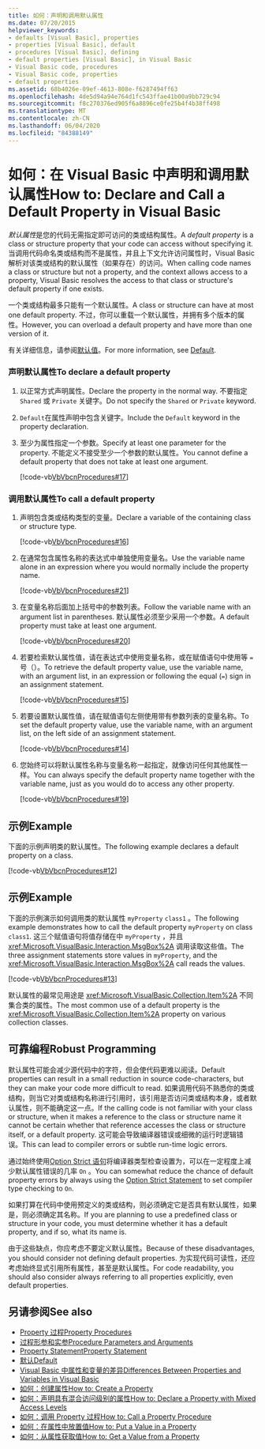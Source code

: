 ```yaml
---
title: 如何：声明和调用默认属性
ms.date: 07/20/2015
helpviewer_keywords:
- defaults [Visual Basic], properties
- properties [Visual Basic], default
- procedures [Visual Basic], defining
- default properties [Visual Basic], in Visual Basic
- Visual Basic code, procedures
- Visual Basic code, properties
- default properties
ms.assetid: 68b4026e-09ef-4613-808e-f6287494ff63
ms.openlocfilehash: 4de5d94a94e764d1fc543ffae41b00a9bb729c94
ms.sourcegitcommit: f8c270376ed905f6a8896ce0fe25b4f4b38ff498
ms.translationtype: MT
ms.contentlocale: zh-CN
ms.lasthandoff: 06/04/2020
ms.locfileid: "84388149"
---
```

# <a name="how-to-declare-and-call-a-default-property-in-visual-basic"></a><span data-ttu-id="f26ed-102">如何：在 Visual Basic 中声明和调用默认属性</span><span class="sxs-lookup"><span data-stu-id="f26ed-102">How to: Declare and Call a Default Property in Visual Basic</span></span>
<span data-ttu-id="f26ed-103">*默认属性*是您的代码无需指定即可访问的类或结构属性。</span><span class="sxs-lookup"><span data-stu-id="f26ed-103">A *default property* is a class or structure property that your code can access without specifying it.</span></span> <span data-ttu-id="f26ed-104">当调用代码命名类或结构而不是属性，并且上下文允许访问属性时，Visual Basic 解析对该类或结构的默认属性（如果存在）的访问。</span><span class="sxs-lookup"><span data-stu-id="f26ed-104">When calling code names a class or structure but not a property, and the context allows access to a property, Visual Basic resolves the access to that class or structure's default property if one exists.</span></span>  
  
 <span data-ttu-id="f26ed-105">一个类或结构最多只能有一个默认属性。</span><span class="sxs-lookup"><span data-stu-id="f26ed-105">A class or structure can have at most one default property.</span></span> <span data-ttu-id="f26ed-106">不过，你可以重载一个默认属性，并拥有多个版本的属性。</span><span class="sxs-lookup"><span data-stu-id="f26ed-106">However, you can overload a default property and have more than one version of it.</span></span>  
  
 <span data-ttu-id="f26ed-107">有关详细信息，请参阅[默认值](../../../language-reference/modifiers/default.md)。</span><span class="sxs-lookup"><span data-stu-id="f26ed-107">For more information, see [Default](../../../language-reference/modifiers/default.md).</span></span>  
  
### <a name="to-declare-a-default-property"></a><span data-ttu-id="f26ed-108">声明默认属性</span><span class="sxs-lookup"><span data-stu-id="f26ed-108">To declare a default property</span></span>  
  
1. <span data-ttu-id="f26ed-109">以正常方式声明属性。</span><span class="sxs-lookup"><span data-stu-id="f26ed-109">Declare the property in the normal way.</span></span> <span data-ttu-id="f26ed-110">不要指定 `Shared` 或 `Private` 关键字。</span><span class="sxs-lookup"><span data-stu-id="f26ed-110">Do not specify the `Shared` or `Private` keyword.</span></span>  
  
2. <span data-ttu-id="f26ed-111">`Default`在属性声明中包含关键字。</span><span class="sxs-lookup"><span data-stu-id="f26ed-111">Include the `Default` keyword in the property declaration.</span></span>  
  
3. <span data-ttu-id="f26ed-112">至少为属性指定一个参数。</span><span class="sxs-lookup"><span data-stu-id="f26ed-112">Specify at least one parameter for the property.</span></span> <span data-ttu-id="f26ed-113">不能定义不接受至少一个参数的默认属性。</span><span class="sxs-lookup"><span data-stu-id="f26ed-113">You cannot define a default property that does not take at least one argument.</span></span>  
  
     [!code-vb[VbVbcnProcedures#17](~/samples/snippets/visualbasic/VS_Snippets_VBCSharp/VbVbcnProcedures/VB/Class1.vb#17)]  
  
### <a name="to-call-a-default-property"></a><span data-ttu-id="f26ed-114">调用默认属性</span><span class="sxs-lookup"><span data-stu-id="f26ed-114">To call a default property</span></span>  
  
1. <span data-ttu-id="f26ed-115">声明包含类或结构类型的变量。</span><span class="sxs-lookup"><span data-stu-id="f26ed-115">Declare a variable of the containing class or structure type.</span></span>  
  
     [!code-vb[VbVbcnProcedures#16](~/samples/snippets/visualbasic/VS_Snippets_VBCSharp/VbVbcnProcedures/VB/Class1.vb#16)]  
  
2. <span data-ttu-id="f26ed-116">在通常包含属性名称的表达式中单独使用变量名。</span><span class="sxs-lookup"><span data-stu-id="f26ed-116">Use the variable name alone in an expression where you would normally include the property name.</span></span>  
  
     [!code-vb[VbVbcnProcedures#21](~/samples/snippets/visualbasic/VS_Snippets_VBCSharp/VbVbcnProcedures/VB/Class1.vb#21)]  
  
3. <span data-ttu-id="f26ed-117">在变量名称后面加上括号中的参数列表。</span><span class="sxs-lookup"><span data-stu-id="f26ed-117">Follow the variable name with an argument list in parentheses.</span></span> <span data-ttu-id="f26ed-118">默认属性必须至少采用一个参数。</span><span class="sxs-lookup"><span data-stu-id="f26ed-118">A default property must take at least one argument.</span></span>  
  
     [!code-vb[VbVbcnProcedures#20](~/samples/snippets/visualbasic/VS_Snippets_VBCSharp/VbVbcnProcedures/VB/Class1.vb#20)]  
  
4. <span data-ttu-id="f26ed-119">若要检索默认属性值，请在表达式中使用变量名称，或在赋值语句中使用等 `=` 号（）。</span><span class="sxs-lookup"><span data-stu-id="f26ed-119">To retrieve the default property value, use the variable name, with an argument list, in an expression or following the equal (`=`) sign in an assignment statement.</span></span>  
  
     [!code-vb[VbVbcnProcedures#15](~/samples/snippets/visualbasic/VS_Snippets_VBCSharp/VbVbcnProcedures/VB/Class1.vb#15)]  
  
5. <span data-ttu-id="f26ed-120">若要设置默认属性值，请在赋值语句左侧使用带有参数列表的变量名称。</span><span class="sxs-lookup"><span data-stu-id="f26ed-120">To set the default property value, use the variable name, with an argument list, on the left side of an assignment statement.</span></span>  
  
     [!code-vb[VbVbcnProcedures#14](~/samples/snippets/visualbasic/VS_Snippets_VBCSharp/VbVbcnProcedures/VB/Class1.vb#14)]  
  
6. <span data-ttu-id="f26ed-121">您始终可以将默认属性名称与变量名称一起指定，就像访问任何其他属性一样。</span><span class="sxs-lookup"><span data-stu-id="f26ed-121">You can always specify the default property name together with the variable name, just as you would do to access any other property.</span></span>  
  
     [!code-vb[VbVbcnProcedures#19](~/samples/snippets/visualbasic/VS_Snippets_VBCSharp/VbVbcnProcedures/VB/Class1.vb#19)]  
  
## <a name="example"></a><span data-ttu-id="f26ed-122">示例</span><span class="sxs-lookup"><span data-stu-id="f26ed-122">Example</span></span>  
 <span data-ttu-id="f26ed-123">下面的示例声明类的默认属性。</span><span class="sxs-lookup"><span data-stu-id="f26ed-123">The following example declares a default property on a class.</span></span>  
  
 [!code-vb[VbVbcnProcedures#12](~/samples/snippets/visualbasic/VS_Snippets_VBCSharp/VbVbcnProcedures/VB/Class1.vb#12)]  
  
## <a name="example"></a><span data-ttu-id="f26ed-124">示例</span><span class="sxs-lookup"><span data-stu-id="f26ed-124">Example</span></span>  
 <span data-ttu-id="f26ed-125">下面的示例演示如何调用类的默认属性 `myProperty` `class1` 。</span><span class="sxs-lookup"><span data-stu-id="f26ed-125">The following example demonstrates how to call the default property `myProperty` on class `class1`.</span></span> <span data-ttu-id="f26ed-126">这三个赋值语句将值存储在中 `myProperty` ，并且 <xref:Microsoft.VisualBasic.Interaction.MsgBox%2A> 调用读取这些值。</span><span class="sxs-lookup"><span data-stu-id="f26ed-126">The three assignment statements store values in `myProperty`, and the <xref:Microsoft.VisualBasic.Interaction.MsgBox%2A> call reads the values.</span></span>  
  
 [!code-vb[VbVbcnProcedures#13](~/samples/snippets/visualbasic/VS_Snippets_VBCSharp/VbVbcnProcedures/VB/Class1.vb#13)]  
  
 <span data-ttu-id="f26ed-127">默认属性的最常见用途是 <xref:Microsoft.VisualBasic.Collection.Item%2A> 不同集合类的属性。</span><span class="sxs-lookup"><span data-stu-id="f26ed-127">The most common use of a default property is the <xref:Microsoft.VisualBasic.Collection.Item%2A> property on various collection classes.</span></span>  
  
## <a name="robust-programming"></a><span data-ttu-id="f26ed-128">可靠编程</span><span class="sxs-lookup"><span data-stu-id="f26ed-128">Robust Programming</span></span>  
 <span data-ttu-id="f26ed-129">默认属性可能会减少源代码中的字符，但会使代码更难以阅读。</span><span class="sxs-lookup"><span data-stu-id="f26ed-129">Default properties can result in a small reduction in source code-characters, but they can make your code more difficult to read.</span></span> <span data-ttu-id="f26ed-130">如果调用代码不熟悉你的类或结构，则当它对类或结构名称进行引用时，该引用是否访问类或结构本身，或者默认属性，则不能确定这一点。</span><span class="sxs-lookup"><span data-stu-id="f26ed-130">If the calling code is not familiar with your class or structure, when it makes a reference to the class or structure name it cannot be certain whether that reference accesses the class or structure itself, or a default property.</span></span> <span data-ttu-id="f26ed-131">这可能会导致编译器错误或细微的运行时逻辑错误。</span><span class="sxs-lookup"><span data-stu-id="f26ed-131">This can lead to compiler errors or subtle run-time logic errors.</span></span>  
  
 <span data-ttu-id="f26ed-132">通过始终使用[Option Strict 语句](../../../language-reference/statements/option-strict-statement.md)将编译器类型检查设置为，可以在一定程度上减少默认属性错误的几率 `On` 。</span><span class="sxs-lookup"><span data-stu-id="f26ed-132">You can somewhat reduce the chance of default property errors by always using the [Option Strict Statement](../../../language-reference/statements/option-strict-statement.md) to set compiler type checking to `On`.</span></span>  
  
 <span data-ttu-id="f26ed-133">如果打算在代码中使用预定义的类或结构，则必须确定它是否具有默认属性，如果是，则必须确定其名称。</span><span class="sxs-lookup"><span data-stu-id="f26ed-133">If you are planning to use a predefined class or structure in your code, you must determine whether it has a default property, and if so, what its name is.</span></span>  
  
 <span data-ttu-id="f26ed-134">由于这些缺点，你应考虑不要定义默认属性。</span><span class="sxs-lookup"><span data-stu-id="f26ed-134">Because of these disadvantages, you should consider not defining default properties.</span></span> <span data-ttu-id="f26ed-135">为实现代码可读性，还应考虑始终显式引用所有属性，甚至是默认属性。</span><span class="sxs-lookup"><span data-stu-id="f26ed-135">For code readability, you should also consider always referring to all properties explicitly, even default properties.</span></span>  
  
## <a name="see-also"></a><span data-ttu-id="f26ed-136">另请参阅</span><span class="sxs-lookup"><span data-stu-id="f26ed-136">See also</span></span>

- [<span data-ttu-id="f26ed-137">Property 过程</span><span class="sxs-lookup"><span data-stu-id="f26ed-137">Property Procedures</span></span>](./property-procedures.md)
- [<span data-ttu-id="f26ed-138">过程形参和实参</span><span class="sxs-lookup"><span data-stu-id="f26ed-138">Procedure Parameters and Arguments</span></span>](./procedure-parameters-and-arguments.md)
- [<span data-ttu-id="f26ed-139">Property Statement</span><span class="sxs-lookup"><span data-stu-id="f26ed-139">Property Statement</span></span>](../../../language-reference/statements/property-statement.md)
- [<span data-ttu-id="f26ed-140">默认</span><span class="sxs-lookup"><span data-stu-id="f26ed-140">Default</span></span>](../../../language-reference/modifiers/default.md)
- [<span data-ttu-id="f26ed-141">Visual Basic 中属性和变量的差异</span><span class="sxs-lookup"><span data-stu-id="f26ed-141">Differences Between Properties and Variables in Visual Basic</span></span>](./differences-between-properties-and-variables.md)
- [<span data-ttu-id="f26ed-142">如何：创建属性</span><span class="sxs-lookup"><span data-stu-id="f26ed-142">How to: Create a Property</span></span>](./how-to-create-a-property.md)
- [<span data-ttu-id="f26ed-143">如何：声明具有混合访问级别的属性</span><span class="sxs-lookup"><span data-stu-id="f26ed-143">How to: Declare a Property with Mixed Access Levels</span></span>](./how-to-declare-a-property-with-mixed-access-levels.md)
- [<span data-ttu-id="f26ed-144">如何：调用 Property 过程</span><span class="sxs-lookup"><span data-stu-id="f26ed-144">How to: Call a Property Procedure</span></span>](./how-to-call-a-property-procedure.md)
- [<span data-ttu-id="f26ed-145">如何：在属性中放置值</span><span class="sxs-lookup"><span data-stu-id="f26ed-145">How to: Put a Value in a Property</span></span>](./how-to-put-a-value-in-a-property.md)
- [<span data-ttu-id="f26ed-146">如何：从属性获取值</span><span class="sxs-lookup"><span data-stu-id="f26ed-146">How to: Get a Value from a Property</span></span>](./how-to-get-a-value-from-a-property.md)
